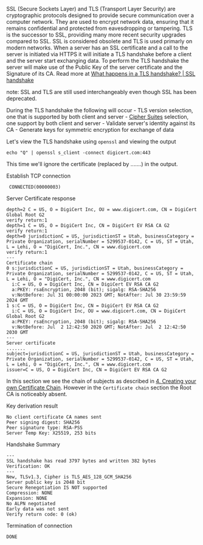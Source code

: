 SSL (Secure Sockets Layer) and TLS (Transport Layer Security) are cryptographic protocols designed to provide secure communication over a computer network. They are used to encrypt network data, ensuring that it remains confidential and protected from eavesdropping or tampering. TLS is the successor to SSL, providing many more recent security upgrades compared to SSL.
SSL is considered obsolete and TLS is used primarly on modern networks. When a server has an SSL certificate and a call to the server is initiated via HTTPS it will initiate a TLS handshake before a client and the server start exchanging data. To perform the TLS handshake the server will make use of the Public Key of the server certificate and the Signature of its CA. Read more at [What happens in a TLS handshake? | SSL handshake](https://www.cloudflare.com/learning/ssl/what-happens-in-a-tls-handshake/)

note: SSL and TLS are still used interchangeably even though SSL has been deprecated.

During the TLS handshake the following will occur
	- TLS version selection, one that is supported by both client and server
	- [Cipher Suites](https://en.wikipedia.org/wiki/Cipher_suite) selection, one support by both client and server
	- Validate server's identity against its CA
	- Generate keys for symmetric encryption for exchange of data


Let's view the TLS handshake using `openssl` and viewing the output

`echo "Q" | openssl s_client -connect digicert.com:443`

This time we'll ignore the certificate (replaced by .......) in the output.

Establish TCP connection
```
 CONNECTED(00000003)
```

Server Certificate response
```
depth=2 C = US, O = DigiCert Inc, OU = www.digicert.com, CN = DigiCert Global Root G2
verify return:1
depth=1 C = US, O = DigiCert Inc, CN = DigiCert EV RSA CA G2
verify return:1
depth=0 jurisdictionC = US, jurisdictionST = Utah, businessCategory = Private Organization, serialNumber = 5299537-0142, C = US, ST = Utah, L = Lehi, O = "DigiCert, Inc.", CN = www.digicert.com
verify return:1
---
Certificate chain
0 s:jurisdictionC = US, jurisdictionST = Utah, businessCategory = Private Organization, serialNumber = 5299537-0142, C = US, ST = Utah, L = Lehi, O = "DigiCert, Inc.", CN = www.digicert.com
  i:C = US, O = DigiCert Inc, CN = DigiCert EV RSA CA G2
  a:PKEY: rsaEncryption, 2048 (bit); sigalg: RSA-SHA256
  v:NotBefore: Jul 31 00:00:00 2023 GMT; NotAfter: Jul 30 23:59:59 2024 GMT
1 s:C = US, O = DigiCert Inc, CN = DigiCert EV RSA CA G2
  i:C = US, O = DigiCert Inc, OU = www.digicert.com, CN = DigiCert Global Root G2
  a:PKEY: rsaEncryption, 2048 (bit); sigalg: RSA-SHA256
  v:NotBefore: Jul  2 12:42:50 2020 GMT; NotAfter: Jul  2 12:42:50 2030 GMT
---
Server certificate
.......
subject=jurisdictionC = US, jurisdictionST = Utah, businessCategory = Private Organization, serialNumber = 5299537-0142, C = US, ST = Utah, L = Lehi, O = "DigiCert, Inc.", CN = www.digicert.com
issuer=C = US, O = DigiCert Inc, CN = DigiCert EV RSA CA G2
```

In this section we see the chain of subjects as described in [4. Creating your own Certificate Chain](04CreatingOwnCertificateChain.md). However in the `Certificate chain` section the Root CA is noticeably absent.

Key derivation result
```
No client certificate CA names sent
Peer signing digest: SHA256
Peer signature type: RSA-PSS
Server Temp Key: X25519, 253 bits
```

Handshake Summary
```
---
SSL handshake has read 3797 bytes and written 382 bytes
Verification: OK
---
New, TLSv1.3, Cipher is TLS_AES_128_GCM_SHA256
Server public key is 2048 bit
Secure Renegotiation IS NOT supported
Compression: NONE
Expansion: NONE
No ALPN negotiated
Early data was not sent
Verify return code: 0 (ok)
```

Termination of connection
```
DONE
```
